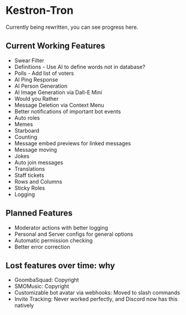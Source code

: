 # Kestron-Tron
Currently being rewritten, you can see progress here.

## Current Working Features
 - Swear Filter
 - Definitions - Use AI to define words not in database?
 - Polls - Add list of voters
 - AI Ping Response
 - AI Person Generation
 - AI Image Generation via Dall-E Mini
 - Would you Rather
 - Message Deletion via Context Menu
 - Better notifications of important bot events
 - Auto roles
 - Memes
 - Starboard
 - Counting
 - Message embed previews for linked messages
 - Message moving
 - Jokes
 - Auto join messages
 - Translations
 - Staff tickets
 - Rows and Columns
 - Sticky Roles
 - Logging
## Planned Features
 - Moderator actions with better logging
 - Personal and Server configs for general options
 - Automatic permission checking
 - Better error correction

## Lost features over time: why
 - GoombaSquad: Copyright
 - SMOMusic: Copyright
 - Customizable bot avatar via webhooks: Moved to slash commands
 - Invite Tracking: Never worked perfectly, and Discord now has this natively